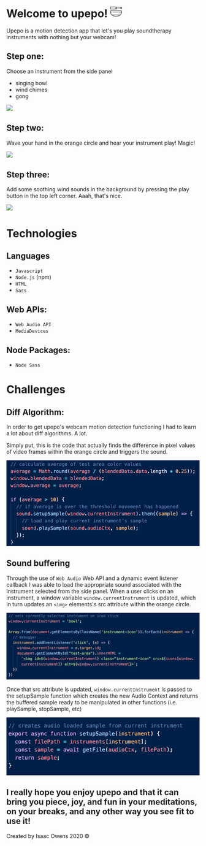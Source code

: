 # Welcome to upepo! <img src="dist/images/bowl.png" height="30px">

Upepo is a motion detection app that let's you play soundtherapy instruments with nothing but your webcam!  

## Step one: 
Choose an instrument from the side panel 
- singing bowl
- wind chimes
- gong

![](dist/images/snippets/upepo_step_one.gif)

## Step two: 
Wave your hand in the orange circle and hear your instrument play! Magic!

![](dist/images/snippets/upepo_step_two.gif)

## Step three: 
Add some soothing wind sounds in the background by pressing the play button in the top left corner. Aaah, that's nice.

![](dist/images/snippets/upepo_step_three.gif)

# Technologies

## Languages

- `Javascript`
-  `Node.js` (npm)
- `HTML`
- `Sass`

## Web APIs:

- `Web Audio API`
- `MediaDevices`

## Node Packages:

- `Node Sass`

# Challenges 

## Diff Algorithm:

In order to get upepo's webcam motion detection functioning I had to learn a lot about diff algorithms.  A lot.

Simply put, this is the code that actually finds the difference in pixel values of video frames within the orange circle and triggers the sound.

![](dist/images/snippets/diffing_algo.png)

## Sound buffering

Through the use of `Web Audio` Web API and a dynamic event listener callback I was able to load the appropriate sound associated with the instrument selected from the side panel.  When a user clicks on an instrument, a window variable `window.currentInstrument` is updated, which in turn updates an `<img>` elements's src attribute within the orange circle.

![](dist/images/snippets/upepo_current_instr.png)

Once that src attribute is updated, `window.currentInstrument` is passed to the setupSample function which creates the new Audio Context and returns the buffered sample ready to be manipulated in other functions (i.e. playSample, stopSample, etc)

![](dist/images/snippets/upepo_sample.png)

## I really hope you enjoy upepo and that it can bring you piece, joy, and fun in your meditations, on your breaks, and any other way you see fit to use it!

Created by Isaac Owens 2020 &#169;

